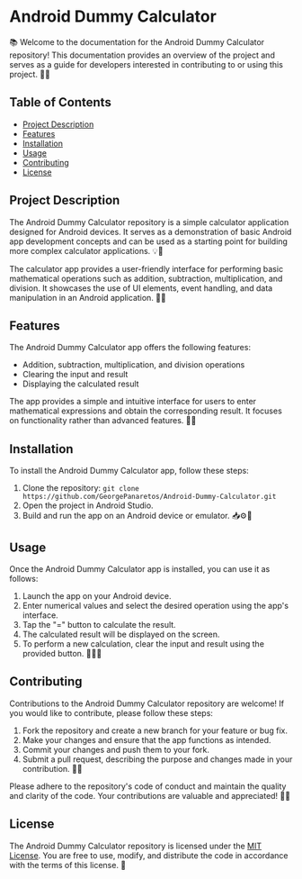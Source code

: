 # Android Dummy Calculator

📚 Welcome to the documentation for the Android Dummy Calculator repository! This documentation provides an overview of the project and serves as a guide for developers interested in contributing to or using this project. 🚀📱

## Table of Contents

- [Project Description](#project-description)
- [Features](#features)
- [Installation](#installation)
- [Usage](#usage)
- [Contributing](#contributing)
- [License](#license)

## Project Description

The Android Dummy Calculator repository is a simple calculator application designed for Android devices. It serves as a demonstration of basic Android app development concepts and can be used as a starting point for building more complex calculator applications. 💡📱

The calculator app provides a user-friendly interface for performing basic mathematical operations such as addition, subtraction, multiplication, and division. It showcases the use of UI elements, event handling, and data manipulation in an Android application. 🧮✨

## Features

The Android Dummy Calculator app offers the following features:

- Addition, subtraction, multiplication, and division operations
- Clearing the input and result
- Displaying the calculated result

The app provides a simple and intuitive interface for users to enter mathematical expressions and obtain the corresponding result. It focuses on functionality rather than advanced features. 🧮📱

## Installation

To install the Android Dummy Calculator app, follow these steps:

1. Clone the repository: `git clone https://github.com/GeorgePanaretos/Android-Dummy-Calculator.git`
2. Open the project in Android Studio.
3. Build and run the app on an Android device or emulator. 📥⚙️📱

## Usage

Once the Android Dummy Calculator app is installed, you can use it as follows:

1. Launch the app on your Android device.
2. Enter numerical values and select the desired operation using the app's interface.
3. Tap the "=" button to calculate the result.
4. The calculated result will be displayed on the screen.
5. To perform a new calculation, clear the input and result using the provided button. 📱🔢🧮

## Contributing

Contributions to the Android Dummy Calculator repository are welcome! If you would like to contribute, please follow these steps:

1. Fork the repository and create a new branch for your feature or bug fix.
2. Make your changes and ensure that the app functions as intended.
3. Commit your changes and push them to your fork.
4. Submit a pull request, describing the purpose and changes made in your contribution. 🚀🔧

Please adhere to the repository's code of conduct and maintain the quality and clarity of the code. Your contributions are valuable and appreciated! 💪✨

## License

The Android Dummy Calculator repository is licensed under the [MIT License](LICENSE). You are free to use, modify, and distribute the code in accordance with the terms of this license. 📜
